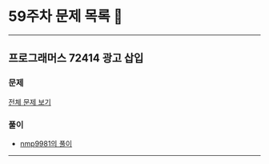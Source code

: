 # 59주차 문제 목록 📝
___
## 프로그래머스 72414 광고 삽입   
### 문제
[전체 문제 보기](https://school.programmers.co.kr/learn/courses/30/lessons/72414)

### 풀이
- [nmp9981의 풀이](https://blog.naver.com/tybnasgo/223000190434)

___ 
